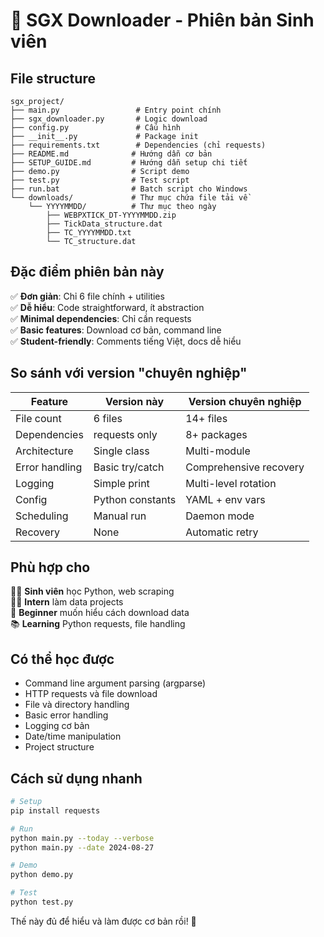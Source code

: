 # 📁 SGX Downloader - Phiên bản Sinh viên

## File structure
```
sgx_project/
├── main.py                 # Entry point chính
├── sgx_downloader.py       # Logic download  
├── config.py               # Cấu hình
├── __init__.py             # Package init
├── requirements.txt        # Dependencies (chỉ requests)
├── README.md              # Hướng dẫn cơ bản
├── SETUP_GUIDE.md         # Hướng dẫn setup chi tiết
├── demo.py                # Script demo
├── test.py                # Test script
├── run.bat                # Batch script cho Windows
└── downloads/             # Thư mục chứa file tải về
    └── YYYYMMDD/          # Thư mục theo ngày
        ├── WEBPXTICK_DT-YYYYMMDD.zip
        ├── TickData_structure.dat
        ├── TC_YYYYMMDD.txt
        └── TC_structure.dat
```

## Đặc điểm phiên bản này

✅ **Đơn giản**: Chỉ 6 file chính + utilities  
✅ **Dễ hiểu**: Code straightforward, ít abstraction  
✅ **Minimal dependencies**: Chỉ cần requests  
✅ **Basic features**: Download cơ bản, command line  
✅ **Student-friendly**: Comments tiếng Việt, docs dễ hiểu  

## So sánh với version "chuyên nghiệp"

| Feature | Version này | Version chuyên nghiệp |
|---------|-------------|---------------------|
| File count | 6 files | 14+ files |
| Dependencies | requests only | 8+ packages |
| Architecture | Single class | Multi-module |
| Error handling | Basic try/catch | Comprehensive recovery |
| Logging | Simple print | Multi-level rotation |
| Config | Python constants | YAML + env vars |
| Scheduling | Manual run | Daemon mode |
| Recovery | None | Automatic retry |

## Phù hợp cho

👨‍🎓 **Sinh viên** học Python, web scraping  
👩‍💻 **Intern** làm data projects  
🔰 **Beginner** muốn hiểu cách download data  
📚 **Learning** Python requests, file handling  

## Có thể học được

- Command line argument parsing (argparse)
- HTTP requests và file download  
- File và directory handling
- Basic error handling
- Logging cơ bản
- Date/time manipulation
- Project structure

## Cách sử dụng nhanh

```bash
# Setup
pip install requests

# Run
python main.py --today --verbose
python main.py --date 2024-08-27

# Demo
python demo.py

# Test
python test.py
```

Thế này đủ để hiểu và làm được cơ bản rồi! 🎯
